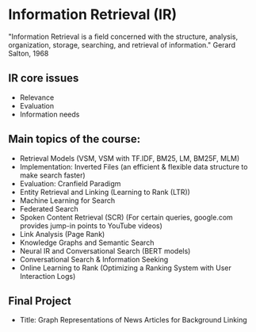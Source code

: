 # Information Retrieval (IR)
"Information Retrieval is a field concerned with the structure, analysis, organization, storage, searching, and retrieval of information."
Gerard Salton, 1968

## IR core issues

  * Relevance
  * Evaluation
  * Information needs

## Main topics of the course:
  * Retrieval Models (VSM, VSM with TF.IDF, BM25, LM, BM25F, MLM)
  * Implementation: Inverted Files (an efficient & flexible data structure to make search faster)
  * Evaluation: Cranfield Paradigm
  * Entity Retrieval and Linking (Learning to Rank (LTR))
  * Machine Learning for Search
  * Federated Search 
  * Spoken Content Retrieval (SCR) (For certain queries, google.com provides jump-in points to YouTube videos)
  * Link Analysis (Page Rank)
  * Knowledge Graphs and Semantic Search  
  * Neural IR and Conversational Search (BERT models)
  * Conversational Search & Information Seeking
  * Online Learning to Rank (Optimizing a Ranking System with User Interaction Logs)

## Final Project
  * Title: Graph Representations of News Articles for Background Linking

